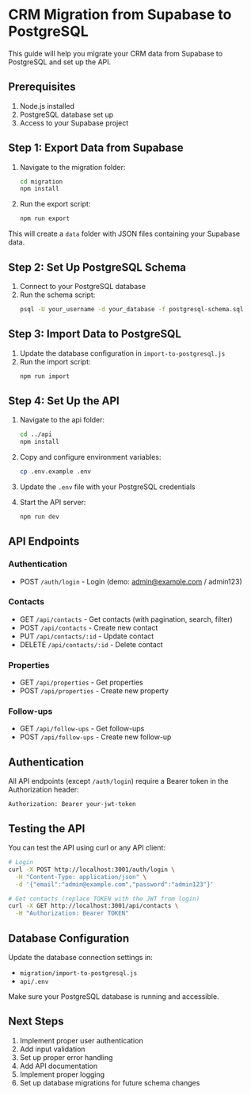 
# CRM Migration from Supabase to PostgreSQL

This guide will help you migrate your CRM data from Supabase to PostgreSQL and set up the API.

## Prerequisites

1. Node.js installed
2. PostgreSQL database set up
3. Access to your Supabase project

## Step 1: Export Data from Supabase

1. Navigate to the migration folder:
   ```bash
   cd migration
   npm install
   ```

2. Run the export script:
   ```bash
   npm run export
   ```

This will create a `data` folder with JSON files containing your Supabase data.

## Step 2: Set Up PostgreSQL Schema

1. Connect to your PostgreSQL database
2. Run the schema script:
   ```bash
   psql -U your_username -d your_database -f postgresql-schema.sql
   ```

## Step 3: Import Data to PostgreSQL

1. Update the database configuration in `import-to-postgresql.js`
2. Run the import script:
   ```bash
   npm run import
   ```

## Step 4: Set Up the API

1. Navigate to the api folder:
   ```bash
   cd ../api
   npm install
   ```

2. Copy and configure environment variables:
   ```bash
   cp .env.example .env
   ```

3. Update the `.env` file with your PostgreSQL credentials

4. Start the API server:
   ```bash
   npm run dev
   ```

## API Endpoints

### Authentication
- POST `/auth/login` - Login (demo: admin@example.com / admin123)

### Contacts
- GET `/api/contacts` - Get contacts (with pagination, search, filter)
- POST `/api/contacts` - Create new contact
- PUT `/api/contacts/:id` - Update contact
- DELETE `/api/contacts/:id` - Delete contact

### Properties
- GET `/api/properties` - Get properties
- POST `/api/properties` - Create new property

### Follow-ups
- GET `/api/follow-ups` - Get follow-ups
- POST `/api/follow-ups` - Create new follow-up

## Authentication

All API endpoints (except `/auth/login`) require a Bearer token in the Authorization header:

```
Authorization: Bearer your-jwt-token
```

## Testing the API

You can test the API using curl or any API client:

```bash
# Login
curl -X POST http://localhost:3001/auth/login \
  -H "Content-Type: application/json" \
  -d '{"email":"admin@example.com","password":"admin123"}'

# Get contacts (replace TOKEN with the JWT from login)
curl -X GET http://localhost:3001/api/contacts \
  -H "Authorization: Bearer TOKEN"
```

## Database Configuration

Update the database connection settings in:
- `migration/import-to-postgresql.js`
- `api/.env`

Make sure your PostgreSQL database is running and accessible.

## Next Steps

1. Implement proper user authentication
2. Add input validation
3. Set up proper error handling
4. Add API documentation
5. Implement proper logging
6. Set up database migrations for future schema changes
